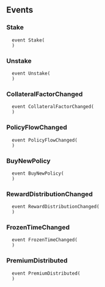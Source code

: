 


## Events
### Stake
```solidity
  event Stake(
  )
```



### Unstake
```solidity
  event Unstake(
  )
```



### CollateralFactorChanged
```solidity
  event CollateralFactorChanged(
  )
```



### PolicyFlowChanged
```solidity
  event PolicyFlowChanged(
  )
```



### BuyNewPolicy
```solidity
  event BuyNewPolicy(
  )
```



### RewardDistributionChanged
```solidity
  event RewardDistributionChanged(
  )
```



### FrozenTimeChanged
```solidity
  event FrozenTimeChanged(
  )
```



### PremiumDistributed
```solidity
  event PremiumDistributed(
  )
```



